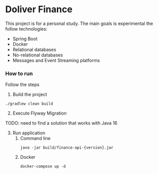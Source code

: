 # Doliver Finance
This project is for a personal study. The main goals is experimental the follow technologies:

- Spring Boot
- Docker
- Relational databases
- No-relational databases
- Messages and Event Streaming platforms

### How to run
Follow the steps

1. Build the project
```
./gradlew clean build
```
2. Execute Flyway Migration

TODO: need to find a solution that works with Java 16

3. Run application
   1. Command line
      ```
      java -jar build/finance-api-{version}.jar
      ```
   2. Docker
      ```
      docker-compose up -d
      ```
